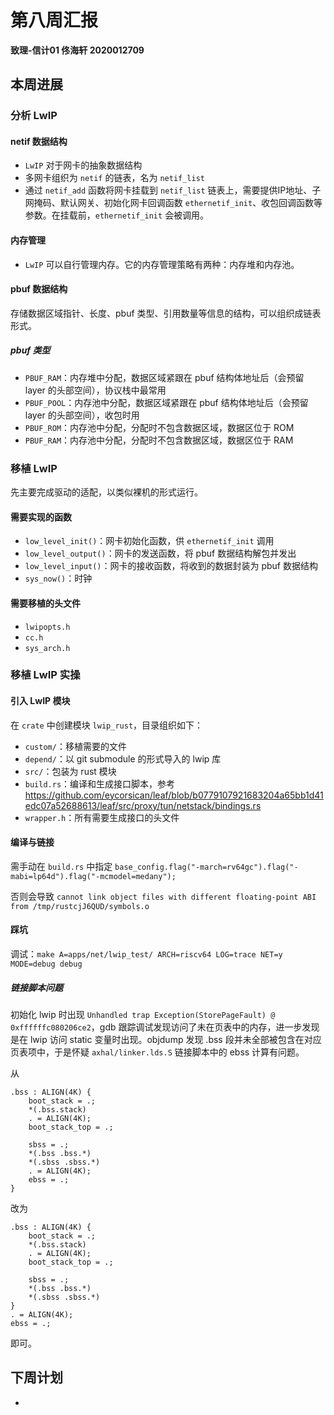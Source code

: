 # 第八周汇报

**致理-信计01  佟海轩 2020012709**

## 本周进展

### 分析 LwIP 

#### netif 数据结构

- `LwIP` 对于网卡的抽象数据结构
- 多网卡组织为 `netif` 的链表，名为 `netif_list`
- 通过 `netif_add` 函数将网卡挂载到 `netif_list` 链表上，需要提供IP地址、子网掩码、默认网关、初始化网卡回调函数 `ethernetif_init`、收包回调函数等参数。在挂载前，`ethernetif_init` 会被调用。

#### 内存管理

- `LwIP` 可以自行管理内存。它的内存管理策略有两种：内存堆和内存池。

#### pbuf 数据结构

存储数据区域指针、长度、pbuf 类型、引用数量等信息的结构，可以组织成链表形式。

##### pbuf 类型

- `PBUF_RAM`：内存堆中分配，数据区域紧跟在 pbuf 结构体地址后（会预留 layer 的头部空间），协议栈中最常用
- `PBUF_POOL`：内存池中分配，数据区域紧跟在 pbuf 结构体地址后（会预留 layer 的头部空间），收包时用
- `PBUF_ROM`：内存池中分配，分配时不包含数据区域，数据区位于 ROM
- `PBUF_RAM`：内存池中分配，分配时不包含数据区域，数据区位于 RAM

### 移植 LwIP

先主要完成驱动的适配，以类似裸机的形式运行。

#### 需要实现的函数

- `low_level_init()`：网卡初始化函数，供 `ethernetif_init` 调用
- `low_level_output()`：网卡的发送函数，将 pbuf 数据结构解包并发出
- `low_level_input()`：网卡的接收函数，将收到的数据封装为 pbuf 数据结构
- `sys_now()`：时钟

#### 需要移植的头文件

- `lwipopts.h`
- `cc.h`
- `sys_arch.h`

### 移植 LwIP 实操

#### 引入 LwIP 模块

在 `crate` 中创建模块 `lwip_rust`，目录组织如下：

- `custom/`：移植需要的文件
- `depend/`：以 git submodule 的形式导入的 lwip 库
- `src/`：包装为 rust 模块
- `build.rs`：编译和生成接口脚本，参考 https://github.com/eycorsican/leaf/blob/b0779107921683204a65bb1d41edc07a52688613/leaf/src/proxy/tun/netstack/bindings.rs
- `wrapper.h`：所有需要生成接口的头文件

#### 编译与链接

需手动在 `build.rs` 中指定 `base_config.flag("-march=rv64gc").flag("-mabi=lp64d").flag("-mcmodel=medany");`

否则会导致  `cannot link object files with different floating-point ABI from /tmp/rustcjJ6QUD/symbols.o` 

#### 踩坑

调试：`make A=apps/net/lwip_test/ ARCH=riscv64 LOG=trace NET=y MODE=debug debug`

##### 链接脚本问题

初始化 lwip 时出现 `Unhandled trap Exception(StorePageFault) @ 0xffffffc080206ce2`，gdb 跟踪调试发现访问了未在页表中的内存，进一步发现是在 lwip 访问 static 变量时出现。objdump 发现 .bss 段并未全部被包含在对应页表项中，于是怀疑 `axhal/linker.lds.S` 链接脚本中的 ebss 计算有问题。

从

```
.bss : ALIGN(4K) {
    boot_stack = .;
    *(.bss.stack)
    . = ALIGN(4K);
    boot_stack_top = .;

    sbss = .;
    *(.bss .bss.*)
    *(.sbss .sbss.*)
    . = ALIGN(4K);
    ebss = .;
}
```

改为

```
.bss : ALIGN(4K) {
    boot_stack = .;
    *(.bss.stack)
    . = ALIGN(4K);
    boot_stack_top = .;

    sbss = .;
    *(.bss .bss.*)
    *(.sbss .sbss.*)
}
. = ALIGN(4K);
ebss = .;
```

即可。

## 下周计划

- 
